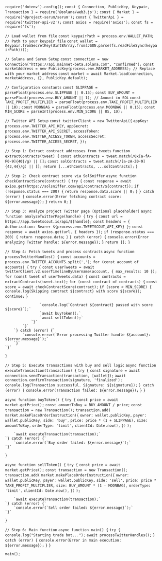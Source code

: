 `require('dotenv').config();`
`const { Connection, PublicKey, Keypair, Transaction } = require('@solana/web3.js');`
`const { Market } = require('@project-serum/serum');`
`const { TwitterApi } = require('twitter-api-v2');`
`const axios = require('axios');`
`const fs = require('fs');`

`// Load wallet from file`
`const keypairPath = process.env.WALLET_PATH; // Path to your keypair file`
`const wallet = Keypair.fromSecretKey(Uint8Array.from(JSON.parse(fs.readFileSync(keypairPath))));`

`// Solana and Serum Setup`
`const connection = new Connection("https://api.mainnet-beta.solana.com", "confirmed");`
`const marketAddress = new PublicKey(process.env.MARKET_ADDRESS); // Replace with your market address`
`const market = await Market.load(connection, marketAddress, {}, PublicKey.default);`

`// Configuration constants`
`const SLIPPAGE = parseFloat(process.env.SLIPPAGE || 0.15);`
`const BUY_AMOUNT = parseFloat(process.env.BUY_AMOUNT || 1); // Amount in SOL`
`const TAKE_PROFIT_MULTIPLIER = parseFloat(process.env.TAKE_PROFIT_MULTIPLIER || 10);`
`const MOONBAG = parseFloat(process.env.MOONBAG || 0.15);`
`const MIN_SCORE = parseInt(process.env.MIN_SCORE || 85, 10);`

`// Twitter API Setup`
`const twitterClient = new TwitterApi({`
    `appKey: process.env.TWITTER_API_KEY,`
    `appSecret: process.env.TWITTER_API_SECRET,`
    `accessToken: process.env.TWITTER_ACCESS_TOKEN,`
    `accessSecret: process.env.TWITTER_ACCESS_SECRET,`
`});`

`// Step 1: Extract contract addresses from tweets`
`function extractContracts(tweet) {`
    `const ethContracts = tweet.match(/0x[a-fA-F0-9]{40}/g) || [];`
    `const solContracts = tweet.match(/[a-zA-Z0-9]{43,44}/g) || [];`
    `return [...ethContracts, ...solContracts];`
`}`

`// Step 2: Check contract score via SolSniffer`
`async function checkContractScore(contract) {`
    `try {`
        `const response = await axios.get(https://solsniffer.com/api/contract/${contract});`
        `if (response.status === 200) {`
            `return response.data.score || 0;`
        `}`
    `} catch (error) {`
        `console.error(Error fetching contract score: ${error.message});`
    `}`
    `return 0;`
`}`

`// Step 3: Analyze project Twitter page (Optional placeholder)`
`async function analyzeTwitterPage(handle) {`
    `try {`
        `const url = https://app.tweetscout.io/api/${handle};`
        `const headers = { Authorization: Bearer ${process.env.TWEETSCOUT_API_KEY} };`
        `const response = await axios.get(url, { headers });`
        `if (response.status === 200) {`
            `return response.data;`
        `}`
    `} catch (error) {`
        `console.error(Error analyzing Twitter handle: ${error.message});`
    `}`
    `return {};`
`}`

`// Step 4: Fetch tweets and process contracts`
`async function processTwitterHandles() {`
    `const accounts = process.env.TWITTER_ACCOUNTS.split(',');`
    `for (const account of accounts) {`
        `try {`
            `const userTweets = await twitterClient.v2.userTimelineByUsername(account, { max_results: 10 });`
            `for (const tweet of userTweets.data) {`
                `const contracts = extractContracts(tweet.text);`
                `for (const contract of contracts) {`
                    `const score = await checkContractScore(contract);`
                    `if (score < MIN_SCORE) {`
                        `console.log(Skipping contract ${contract} with score ${score});`
                        `continue;`
                    `}`

                    `console.log(`Contract ${contract} passed with score ${score}`);`
                    `await buyToken();`
                    `await sellToken();`
                `}`
            `}`
        `} catch (error) {`
            `console.error(`Error processing Twitter handle ${account}: ${error.message}`);`
        `}`
    `}`
`}`

`// Step 5: Execute transactions with buy and sell logic`
`async function executeTransaction(transaction) {`
    `try {`
        `const signature = await connection.sendTransaction(transaction, [wallet]);`
        `await connection.confirmTransaction(signature, 'finalized');`
        `console.log(Transaction successful. Signature: ${signature});`
    `} catch (error) {`
        `console.error(Transaction failed: ${error.message});`
    `}`
`}`

`async function buyToken() {`
    `try {`
        `const price = await market.getPrice();`
        `const amountToBuy = BUY_AMOUNT / price;`
        `const transaction = new Transaction();`
        `transaction.add(`
            `market.makePlaceOrderInstruction({`
                `owner: wallet.publicKey,`
                `payer: wallet.publicKey,`
                `side: 'buy',`
                `price: price * (1 + SLIPPAGE),`
                `size: amountToBuy,`
                `orderType: 'limit',`
                `clientId: Date.now(),`
            `})`
        `);`

        `await executeTransaction(transaction);`
    `} catch (error) {`
        `console.error(`Buy order failed: ${error.message}`);`
    `}`
`}`

`async function sellToken() {`
    `try {`
        `const price = await market.getPrice();`
        `const transaction = new Transaction();`
        `transaction.add(`
            `market.makePlaceOrderInstruction({`
                `owner: wallet.publicKey,`
                `payer: wallet.publicKey,`
                `side: 'sell',`
                `price: price * TAKE_PROFIT_MULTIPLIER,`
                `size: BUY_AMOUNT * (1 - MOONBAG),`
                `orderType: 'limit',`
                `clientId: Date.now(),`
            `})`
        `);`

        `await executeTransaction(transaction);`
    `} catch (error) {`
        `console.error(`Sell order failed: ${error.message}`);`
    `}`
`}`

`// Step 6: Main function`
`async function main() {`
    `try {`
        `console.log("Starting trade bot...");`
        `await processTwitterHandles();`
    `} catch (error) {`
        `console.error(Error in main execution: ${error.message});`
    `}`
`}`

`main();`
